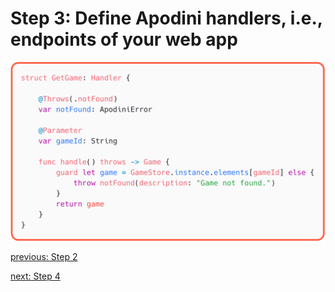 # Step 3: Define Apodini handlers, i.e., endpoints of your web app

![step-3](./info-material/Apodini-OAS-Instructions/step-3.png)

[previous: Step 2](./step-2.md)

[next: Step 4](./step-4.md)
